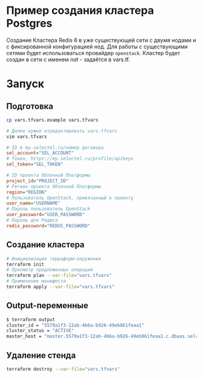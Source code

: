 # Пример создания кластера Postgres

Создание Кластера Redis 6 в уже существующей сети с двумя нодами и с фиксированной конфигурацией нод.
Для работы с существующими сетями будет использоваться провайдер `openstack`. Кластер будет создан в сети с именем *nat* - задаётся в vars.tf.

# Запуск

## Подготовка

```bash
cp vars.tfvars.example vars.tfvars

# Далее нужно отредактировать vars.tfvars
vim vars.tfvars
```

```ini
# ID в my.selectel.ru/номер договора
sel_account="SEL_ACCOUNT"
# Токен, https://my.selectel.ru/profile/apikeys
sel_token="SEL_TOKEN"

# ID проекта Облачной Платформы
project_id="PROJECT_ID"
# Регион проекта Облачной Платформы
region="REGION"
# Пользователь OpenStack, привязанный к проекту
user_name="USERNAME"
# Пароль пользователь OpenStack
user_password="USER_PASSWORD"
# Пароль для Редиса
redis_password="REDUS_PASSWORD"
```

## Создание кластера
```bash
# Инициализация терраформ-окружения
terraform init
# Просмотр предложенных операций
terraform plan --var-file="vars.tfvars"
# Применение манифеста
terraform apply --var-file="vars.tfvars"
```

## Output-переменные
```bash
$ terraform output
cluster_id = "5579a1f3-12ab-4b6a-b926-49eb861feaa1"
cluster_status = "ACTIVE"
master_host = "master.5579a1f3-12ab-4b6a-b926-49eb861feaa1.c.dbaas.selcloud.ru"
```

## Удаление стенда
```bash
terraform destroy --var-file="vars.tfvars"
```
